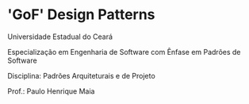 'GoF' Design Patterns
==================
Universidade Estadual do Ceará

Especialização em Engenharia de Software com Ênfase em Padrões de Software 

Disciplina: Padrões Arquiteturais e de Projeto

Prof.: Paulo Henrique Maia

